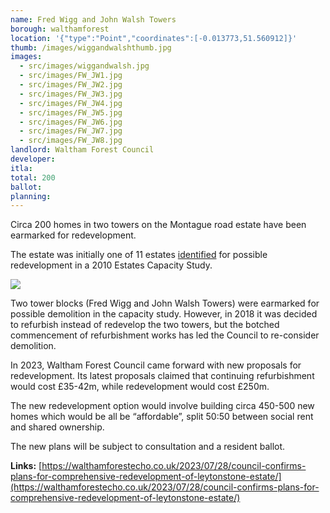 ```yaml
---
name: Fred Wigg and John Walsh Towers
borough: walthamforest
location: '{"type":"Point","coordinates":[-0.013773,51.560912]}'
thumb: /images/wiggandwalshthumb.jpg
images:
  - src/images/wiggandwalsh.jpg
  - src/images/FW_JW1.jpg
  - src/images/FW_JW2.jpg
  - src/images/FW_JW3.jpg
  - src/images/FW_JW4.jpg
  - src/images/FW_JW5.jpg
  - src/images/FW_JW6.jpg
  - src/images/FW_JW7.jpg
  - src/images/FW_JW8.jpg
landlord: Waltham Forest Council
developer:
itla:
total: 200
ballot:
planning:
---
```

Circa 200 homes in two towers on the Montague road estate have been earmarked for redevelopment.

The estate was initially one of 11 estates [identified](https://democracy.walthamforest.gov.uk/documents/s10654/4.2.%20LSP%20report%20-%20Estates%20Review.pdf) for possible redevelopment in a 2010 Estates Capacity Study.

![](/images/11estates.png)

Two tower blocks (Fred Wigg and John Walsh Towers) were earmarked for possible demolition in the capacity study.
However, in 2018 it was decided to refurbish instead of redevelop the two towers, but the botched commencement of refurbishment works has led the Council to re-consider demolition.

In 2023, Waltham Forest Council came forward with new proposals for redevelopment. Its latest proposals claimed that continuing refurbishment would cost £35-42m, while redevelopment would cost £250m.

The new redevelopment option would involve building circa 450-500 new homes which would be all be “affordable”, split 50:50 between social rent and shared ownership.

The new plans will be subject to consultation and a resident ballot.

__Links:__
[https://walthamforestecho.co.uk/2023/07/28/council-confirms-plans-for-comprehensive-redevelopment-of-leytonstone-estate/](https://walthamforestecho.co.uk/2023/07/28/council-confirms-plans-for-comprehensive-redevelopment-of-leytonstone-estate/)